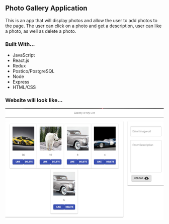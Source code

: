 ## Photo Gallery Application 

This is an app that will display photos and allow the user to add photos to the page.
The user can click on a photo and get a description, user can like a photo, as well as delete a photo.

### Built With...
* JavaScript
* React.js
* Redux
* Postico/PostgreSQL
* Node
* Express
* HTML/CSS

### Website will look like...
![Gallery App](public/images/gallery-website-image.png)